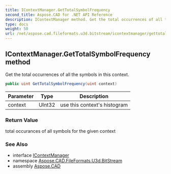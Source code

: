 ```yaml
---
title: IContextManager.GetTotalSymbolFrequency
second_title: Aspose.CAD for .NET API Reference
description: IContextManager method. Get the total occurrences of all the symbols in this context
type: docs
weight: 50
url: /net/aspose.cad.fileformats.u3d.bitstream/icontextmanager/gettotalsymbolfrequency/
---
```

## IContextManager.GetTotalSymbolFrequency method

Get the total occurrences of all the symbols in this context.

```csharp
public uint GetTotalSymbolFrequency(uint context)
```

| Parameter | Type | Description |
| --- | --- | --- |
| context | UInt32 | use this context's histogram |

### Return Value

total occurances of all symbols for the given context

### See Also

* interface [IContextManager](../)
* namespace [Aspose.CAD.FileFormats.U3d.BitStream](../../icontextmanager/)
* assembly [Aspose.CAD](../../../)


